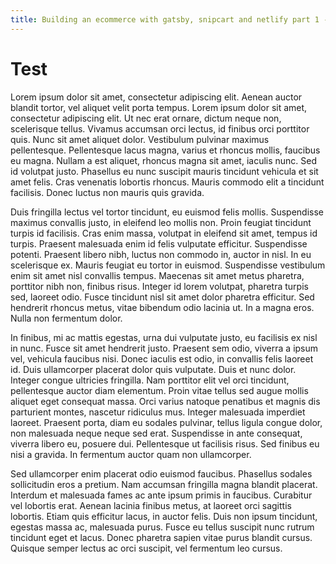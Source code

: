 ```yaml
---
title: Building an ecommerce with gatsby, snipcart and netlify part 1 - Setup
---
```


# Test

Lorem ipsum dolor sit amet, consectetur adipiscing elit. Aenean auctor blandit tortor, vel aliquet velit porta tempus. Lorem ipsum dolor sit amet, consectetur adipiscing elit. Ut nec erat ornare, dictum neque non, scelerisque tellus. Vivamus accumsan orci lectus, id finibus orci porttitor quis. Nunc sit amet aliquet dolor. Vestibulum pulvinar maximus pellentesque. Pellentesque lacus magna, varius et rhoncus mollis, faucibus eu magna. Nullam a est aliquet, rhoncus magna sit amet, iaculis nunc. Sed id volutpat justo. Phasellus eu nunc suscipit mauris tincidunt vehicula et sit amet felis. Cras venenatis lobortis rhoncus. Mauris commodo elit a tincidunt facilisis. Donec luctus non mauris quis gravida.

Duis fringilla lectus vel tortor tincidunt, eu euismod felis mollis. Suspendisse maximus convallis justo, in eleifend leo mollis non. Proin feugiat tincidunt turpis id facilisis. Cras enim massa, volutpat in eleifend sit amet, tempus id turpis. Praesent malesuada enim id felis vulputate efficitur. Suspendisse potenti. Praesent libero nibh, luctus non commodo in, auctor in nisl. In eu scelerisque ex. Mauris feugiat eu tortor in euismod. Suspendisse vestibulum enim sit amet nisl convallis tempus. Maecenas sit amet metus pharetra, porttitor nibh non, finibus risus. Integer id lorem volutpat, pharetra turpis sed, laoreet odio. Fusce tincidunt nisl sit amet dolor pharetra efficitur. Sed hendrerit rhoncus metus, vitae bibendum odio lacinia ut. In a magna eros. Nulla non fermentum dolor.

In finibus, mi ac mattis egestas, urna dui vulputate justo, eu facilisis ex nisl in nunc. Fusce sit amet hendrerit justo. Praesent sem odio, viverra a ipsum vel, vehicula faucibus nisi. Donec iaculis est odio, in convallis felis laoreet id. Duis ullamcorper placerat dolor quis vulputate. Duis et nunc dolor. Integer congue ultricies fringilla. Nam porttitor elit vel orci tincidunt, pellentesque auctor diam elementum. Proin vitae tellus sed augue mollis aliquet eget consequat massa. Orci varius natoque penatibus et magnis dis parturient montes, nascetur ridiculus mus. Integer malesuada imperdiet laoreet. Praesent porta, diam eu sodales pulvinar, tellus ligula congue dolor, non malesuada neque neque sed erat. Suspendisse in ante consequat, viverra libero eu, posuere dui. Pellentesque ut facilisis risus. Sed finibus eu nisi a gravida. In fermentum auctor quam non ullamcorper.

Sed ullamcorper enim placerat odio euismod faucibus. Phasellus sodales sollicitudin eros a pretium. Nam accumsan fringilla magna blandit placerat. Interdum et malesuada fames ac ante ipsum primis in faucibus. Curabitur vel lobortis erat. Aenean lacinia finibus metus, at laoreet orci sagittis lobortis. Etiam quis efficitur lacus, in auctor felis. Duis non ipsum tincidunt, egestas massa ac, malesuada purus. Fusce eu tellus suscipit nunc rutrum tincidunt eget et lacus. Donec pharetra sapien vitae purus blandit cursus. Quisque semper lectus ac orci suscipit, vel fermentum leo cursus.
